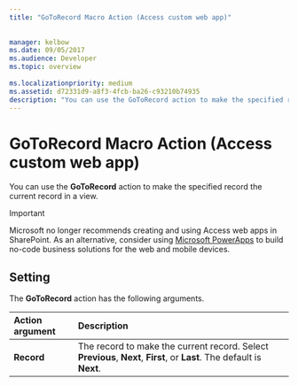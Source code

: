 ```yaml
---
title: "GoToRecord Macro Action (Access custom web app)"
 
 
manager: kelbow
ms.date: 09/05/2017
ms.audience: Developer
ms.topic: overview
  
ms.localizationpriority: medium
ms.assetid: d72331d9-a8f3-4fcb-ba26-c93210b74935
description: "You can use the GoToRecord action to make the specified record the current record in a view."
---
```


# GoToRecord Macro Action (Access custom web app)

You can use the **GoToRecord** action to make the specified record the current record in a view. 
  
> [!IMPORTANT]
> Microsoft no longer recommends creating and using Access web apps in SharePoint. As an alternative, consider using [Microsoft PowerApps](https://powerapps.microsoft.com/en-us/) to build no-code business solutions for the web and mobile devices. 
  
## Setting

The **GoToRecord** action has the following arguments. 
  
|**Action argument**|**Description**|
|:-----|:-----|
|**Record** <br/> |The record to make the current record. Select **Previous**, **Next**, **First**, or **Last**. The default is **Next**.  <br/> |
   

